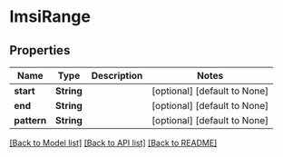 # ImsiRange

## Properties
Name | Type | Description | Notes
------------ | ------------- | ------------- | -------------
**start** | **String** |  | [optional] [default to None]
**end** | **String** |  | [optional] [default to None]
**pattern** | **String** |  | [optional] [default to None]

[[Back to Model list]](../README.md#documentation-for-models) [[Back to API list]](../README.md#documentation-for-api-endpoints) [[Back to README]](../README.md)


